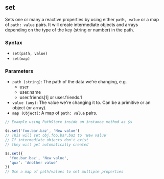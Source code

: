## set

Sets one or many a reactive properties by using either `path, value` or a map of `path: value` pairs.
It will create intermediate objects and arrays depending on the type of the key (string or number) in the path.

### Syntax

- `set(path, value)`
- `set(map)`

### Parameters

- `path (string)`: The path of the data we're changing, e.g.
  - user
  - user.name
  - user.friends[1] or user.friends.1
- `value (any)`: The value we're changing it to. Can be a primitive or an object (or array).
- `map (Object)`: A map of `path: value` pairs.

```js
// Example using PathStore inside an instance method as $s

$s.set('foo.bar.baz', 'New value')
// This will set obj.foo.bar.baz to 'New value'
// If intermediate objects don't exist 
// they will get automatically created

$s.set({
  'foo.bar.baz', 'New value',
  'qux': 'Another value'
})
// Use a map of path/values to set multiple properties
```